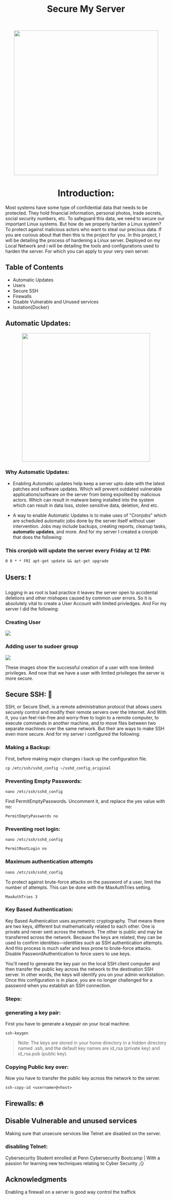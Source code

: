 <h1 align="center"> Secure My Server </h1> <br>
<p align="center">
    <img src="https://www.downloadclipart.net/large/database-server-transparent-png.png" width="450"/>
  </a>
</p>

<h1 align="center">Introduction:</h1>
<p> Most systems have some type of confidential data that needs to be protected. They hold financial information, personal photos, trade secrets, social security numbers, etc. To safeguard this data, we need to secure our important Linux systems. But how do we properly harden a Linux system? To protect against malicious actors who want to steal our precious data. If you are curious about that then this is the project for you. In this project, I will be detailing the process of hardening a Linux server. Deployed on my Local Network and i will be detailing the tools and configurations used to harden the server. For which you can apply to your very own server. </p>


<!-- START doctoc generated TOC please keep comment here to allow auto update -->
<!-- DON'T EDIT THIS SECTION, INSTEAD RE-RUN doctoc TO UPDATE -->
## Table of Contents

- Automatic Updates
- Users
- Secure SSH
- Firewalls
- Disable Vulnerable and Unused services
- Isolation(Docker)


## Automatic Updates:

<p align="center">
  <img src = "https://miro.medium.com/max/800/1*Tob4uNPGpWpoFMyW40z8Tw.png" width=400>
</p>

### Why Automatic Updates:
- Enabling Automatic updates help keep a server upto date with the latest patches and software updates. Which will prevent outdated vulnerable applications/software on the server from being expolited by malicious actors. Which can result in malware being installed into the system which can result in data loss, stolen sensitive data, deletion, And etc.

- A way to enable Automatic Updates is to make uses of "Cronjobs" which are scheduled automatic jobs done by the server itself without user intervention. Jobs may include backups, creating reports, cleanup tasks, <b>automatic updates</b>, and more. And for my server I created a cronjob that does the following:

### This cronjob will update the server every Friday at 12 PM:
``` 0 0 * * FRI apt-get update && apt-get upgrade ```


## Users: :exclamation:

Logging in as root is bad practice it leaves the server open to accidental deletions and other mishapes caused by common user errors. So it is absolutely vital to create a User Account with limited privledges. And For my server I did the following:

### Creating User
![](images/adding-user.PNG)


### Adding user to sudoer group
![](images/adding-user-to-sudo.PNG)

These images show the successful creation of a user with now limited privileges.
And now that we have a user with limited privileges the server is more secure.


## Secure SSH: :closed_lock_with_key:
SSH, or Secure Shell, is a remote administration protocol that allows users securely control and modify their remote servers over the Internet. And With it, you can feel risk-free and worry-free to login to a remote computer, to execute commands in another machine, and to move files between two separate machines over the same network. But their are ways to make SSH even more secure. And for my server i configured the following:

### Making a Backup:
First, before making major changes i back up the configuration file.

``` cp /etc/ssh/sshd_config ~/sshd_config_original ```

### Preventing Empty Passwords:
 ``` nano /etc/ssh/sshd_config ```
 
Find PermitEmptyPasswords. Uncomment it, and replace the yes value with no:

``` PermitEmptyPasswords no ```

### Preventing root login:
``` nano /etc/ssh/sshd_config ```

``` PermitRootLogin no ```

### Maximum authentication attempts
 ``` nano /etc/ssh/sshd_config ```
 
To protect against brute-force attacks on the password of a user, limit the number of attempts. This can be done with the MaxAuthTries setting.

``` MaxAuthTries 3 ```

### Key Based Authentication:
Key Based Authenication uses asymmetric cryptography. That means there are two keys, different but mathematically related to each other. One is private and never sent across the network. The other is public and may be transferred across the network. Because the keys are related, they can be used to confirm identities—identities such as SSH authentication attempts. And this process is much safer and less prone to brute-force attacks. Disable PasswordAuthentication to force users to use keys.

You'll need to generate the key pair on the local SSH client computer and then transfer the public key across the network to the destination SSH server. In other words, the keys will identify you on your admin workstation. Once this configuration is in place, you are no longer challenged for a password when you establish an SSH connection.

### Steps:

### generating a key pair:

First you have to generate a keypair on your local machine.

``` ssh-keygen ```

> Note:
The keys are stored in your home directory in a hidden directory named .ssh, and the default key names are id_rsa (private key) and id_rsa.pub (public key).

### Copying Public key over:

Now you have to transfer the public key across the network to the server.

``` ssh-copy-id <username>@<host> ```

## Firewalls: :fire:


## Disable Vulnerable and unused services
Making sure that unsecure services like Telnet are disabled on the server.

### disabling Telnet: 
Cybersecurity Student enrolled at Penn Cybersecurity Bootcamp | With a passion for learning new techniques relating to Cyber Security ;{}


## Acknowledgments

Enabling a firewall on a server is good way control the traffick 
